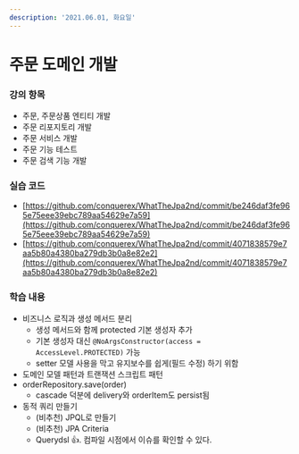 ```yaml
---
description: '2021.06.01, 화요일'
---
```


# 주문 도메인 개발

### 강의 항목

* 주문, 주문상품 엔티티 개발
* 주문 리포지토리 개발
* 주문 서비스 개발
* 주문 기능 테스트
* 주문 검색 기능 개발



### 실습 코드

* [https://github.com/conquerex/WhatTheJpa2nd/commit/be246daf3fe965e75eee39ebc789aa54629e7a59](https://github.com/conquerex/WhatTheJpa2nd/commit/be246daf3fe965e75eee39ebc789aa54629e7a59)
* [https://github.com/conquerex/WhatTheJpa2nd/commit/4071838579e7aa5b80a4380ba279db3b0a8e82e2](https://github.com/conquerex/WhatTheJpa2nd/commit/4071838579e7aa5b80a4380ba279db3b0a8e82e2)



### 학습 내용

* 비즈니스 로직과 생성 메서드 분리
  * 생성 메서드와 함께 protected 기본 생성자 추가
  * 기본 생성자 대신 `@NoArgsConstructor(access = AccessLevel.PROTECTED)` 가능
  * setter 모델 사용을 막고 유지보수를 쉽게\(필드 수정\) 하기 위함
* 도메인 모델 패턴과 트랜잭션 스크립트 패턴
* orderRepository.save\(order\)
  * cascade 덕분에 delivery와 orderItem도 persist됨
* 동적 쿼리 만들기
  * \(비추천\) JPQL로 만들기
  * \(비추천\) JPA Criteria
  * Querydsl 👍. 컴파일 시점에서 이슈를 확인할 수 있다.



